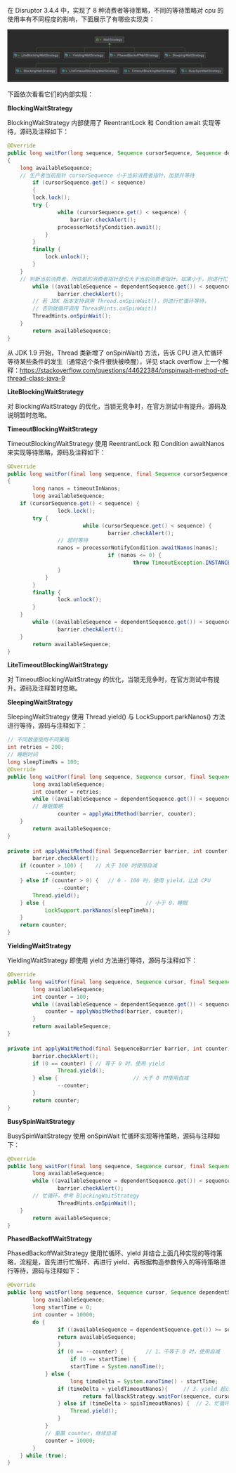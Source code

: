 在 Disruptor 3.4.4 中，实现了 8 种消费者等待策略，不同的等待策略对 cpu 的使用率有不同程度的影响，下面展示了有哪些实现类：

![等待策略](https://github.com/luckyMax-dev/blog/blob/main/images/disruptor/WaitStrategy.png)

下面依次看看它们的内部实现：

**BlockingWaitStrategy**

BlockingWaitStrategy 内部使用了 ReentrantLock 和 Condition await 实现等待，源码及注释如下：

```java
@Override
public long waitFor(long sequence, Sequence cursorSequence, Sequence dependentSequence, SequenceBarrier barrier) throws AlertException, InterruptedException
{
    long availableSequence;
  	// 生产者当前指针 cursorSequence 小于当前消费者指针，加锁并等待
		if (cursorSequence.get() < sequence)
		{
        lock.lock();
        try {
        		while (cursorSequence.get() < sequence) {
            		barrier.checkAlert();
                processorNotifyCondition.await();
            }
        }
        finally {
            lock.unlock();
        }
    }
  	// 判断当前消费者，所依赖的消费者指针是否大于当前消费者指针，如果小于，则进行忙循环
		while ((availableSequence = dependentSequence.get()) < sequence) {
				barrier.checkAlert();
      	// 若 JDK 版本支持调用 Thread.onSpinWait()，则进行忙循环等待，
        // 否则就循环调用 ThreadHints.onSpinWait()
        ThreadHints.onSpinWait();
    }
		return availableSequence;
}
```

从 JDK 1.9 开始，Thread 类新增了 onSpinWait() 方法，告诉 CPU 进入忙循环等待某些条件的发生（通常这个条件很快被唤醒），详见 stack overflow 上一个解释：https://stackoverflow.com/questions/44622384/onspinwait-method-of-thread-class-java-9

**LiteBlockingWaitStrategy**

对 BlockingWaitStrategy 的优化，当锁无竞争时，在官方测试中有提升。源码及说明暂时忽略。

**TimeoutBlockingWaitStrategy**

TimeoutBlockingWaitStrategy 使用 ReentrantLock 和 Condition awaitNanos 来实现等待策略，源码及注释如下：

```java
@Override
public long waitFor(final long sequence, final Sequence cursorSequence, final Sequence dependentSequence, final SequenceBarrier barrier) throws AlertException, InterruptedException, TimeoutException
{
		long nanos = timeoutInNanos;
		long availableSequence;
    if (cursorSequence.get() < sequence) {
				lock.lock();
        try {
						while (cursorSequence.get() < sequence) {
								barrier.checkAlert();
              	// 超时等待
                nanos = processorNotifyCondition.awaitNanos(nanos);
								if (nanos <= 0) {
										throw TimeoutException.INSTANCE;
                }
            }
        }
        finally {
        		lock.unlock();
        }
    }
		while ((availableSequence = dependentSequence.get()) < sequence) 
				barrier.checkAlert();
    }
		return availableSequence;
}
```

**LiteTimeoutBlockingWaitStrategy**

对 TimeoutBlockingWaitStrategy 的优化，当锁无竞争时，在官方测试中有提升。源码及注释暂时忽略。

**SleepingWaitStrategy**

SleepingWaitStrategy 使用 Thread.yield() 与 LockSupport.parkNanos() 方法进行等待，源码与注释如下：

```java
// 不同数值使用不同策略
int retries = 200;
// 睡眠时间
long sleepTimeNs = 100;
@Override
public long waitFor(final long sequence, Sequence cursor, final Sequence dependentSequence, final SequenceBarrier barrier) throws AlertException {
		long availableSequence;
		int counter = retries;
		while ((availableSequence = dependentSequence.get()) < sequence) {
      	// 睡眠策略
				counter = applyWaitMethod(barrier, counter);
    }
		return availableSequence;
}

private int applyWaitMethod(final SequenceBarrier barrier, int counter) throws AlertException {
		barrier.checkAlert();
  	if (counter > 100) {	// 大于 100 时使用自减
    		--counter;
    } else if (counter > 0) {	// 0 - 100 时，使用 yield，让出 CPU
				--counter;
        Thread.yield(); 
    } else {								// 小于 0，睡眠
    		LockSupport.parkNanos(sleepTimeNs);
    }
  	return counter;
}
```

**YieldingWaitStrategy**

YieldingWaitStrategy 即使用 yield 方法进行等待，源码与注释如下：

```java
@Override
public long waitFor(final long sequence, Sequence cursor, final Sequence dependentSequence, final SequenceBarrier barrier) throws AlertException, InterruptedException {
		long availableSequence;
		int counter = 100;
		while ((availableSequence = dependentSequence.get()) < sequence) {
    		counter = applyWaitMethod(barrier, counter);
		}
		return availableSequence;
}

private int applyWaitMethod(final SequenceBarrier barrier, int counter) throws AlertException {
		barrier.checkAlert();
		if (0 == counter) {	// 等于 0 时，使用 yield
				Thread.yield();
		} else {						// 大于 0 时使用自减
				--counter;
		}
		return counter;
}
```

**BusySpinWaitStrategy**

BusySpinWaitStrategy 使用 onSpinWait 忙循环实现等待策略，源码与注释如下：

```java
@Override
public long waitFor(final long sequence, Sequence cursor, final Sequence dependentSequence, final SequenceBarrier barrier) throws AlertException, InterruptedException {
		long availableSequence;
		while ((availableSequence = dependentSequence.get()) < sequence) {
				barrier.checkAlert();
      	// 忙循环，参考 BlockingWaitStrategy
				ThreadHints.onSpinWait();
    }
		return availableSequence;
}
```

**PhasedBackoffWaitStrategy**

PhasedBackoffWaitStrategy 使用忙循环、yield 并结合上面几种实现的等待策略，流程是，首先进行忙循环、再进行 yield、再根据构造参数传入的等待策略进行等待，源码与注释如下：

```java
@Override
public long waitFor(long sequence, Sequence cursor, Sequence dependentSequence, SequenceBarrier barrier) throws AlertException, InterruptedException, TimeoutException {
		long availableSequence;
		long startTime = 0;
		int counter = 10000;
		do {
				if ((availableSequence = dependentSequence.get()) >= sequence) {
                return availableSequence;
				}
				if (0 == --counter) {		// 1、不等于 0 时，使用自减
  					if (0 == startTime) {
            		startTime = System.nanoTime();
            } else {						
            		long timeDelta = System.nanoTime() - startTime;
                if (timeDelta > yieldTimeoutNanos){		// 3、yield 超过一定时间，使用其他策略
                		return fallbackStrategy.waitFor(sequence, cursor, dependentSequence, barrier);
                } else if (timeDelta > spinTimeoutNanos) {	// 2、忙循环超过一定时间，使用 yield
                    Thread.yield();
                }
            }
          	// 重置 counter，继续自减
            counter = 10000;
        }
    } while (true);
}
```

